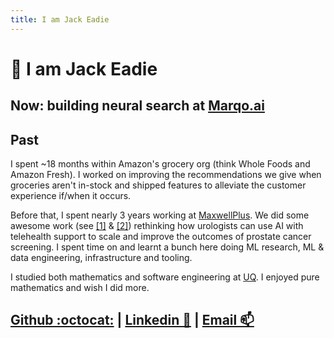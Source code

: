 ```yaml
---
title: I am Jack Eadie
---
```


# 👋 I am Jack Eadie

## Now: building neural search at [Marqo.ai](marqo.ai)


## Past
I spent ~18 months within Amazon's grocery org (think Whole Foods and Amazon Fresh). I worked on improving the recommendations we give when groceries aren't in-stock and shipped features to alleviate the customer experience if/when it occurs.

Before that, I spent nearly 3 years working at [MaxwellPlus](https://www.linkedin.com/company/maxwell-plus). We did some awesome work (see [[1]](https://cloud.google.com/customers/maxwell-plus/) & [[2]](https://nhsaccelerator.com/innovation/maxwell-plus/)) rethinking how urologists can use AI with telehealth support to scale and improve the outcomes of prostate cancer screening. I spent time on and learnt a bunch here doing ML research, ML & data engineering, infrastructure and tooling.

I studied both mathematics and software engineering at [UQ](https://www.uq.edu.au/). I enjoyed pure mathematics and wish I did more.


## [Github :octocat:](github.com/jeadie) | [Linkedin 🔗](linkedin.com/in/jack-eadie) | [Email 📫](mailto:jackeadie@duck.com)
